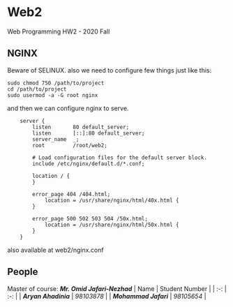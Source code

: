 # Web2
Web Programming HW2 - 2020 Fall

## NGINX
Beware of SELINUX. also we need to configure few things just like this:
```
sudo chmod 750 /path/to/project
cd /path/to/project
sudo usermod -a -G root nginx
```

and then we can configure nginx to serve.
```
    server {
        listen       80 default_server;
        listen       [::]:80 default_server;
        server_name  _;
        root         /root/web2;

        # Load configuration files for the default server block.
        include /etc/nginx/default.d/*.conf;

        location / {
        }

        error_page 404 /404.html;
            location = /usr/share/nginx/html/40x.html {
        }

        error_page 500 502 503 504 /50x.html;
            location = /usr/share/nginx/html/50x.html {
        }
    }
```
also available at web2/nginx.conf

## People
Master of course: **_Mr. Omid Jafari-Nezhad_**
| Name | Student Number |
| :-: | :-: |
| _**Aryan Ahadinia**_ | _98103878_ |
| _**Mohammad Jafari**_ | _98105654_ |
